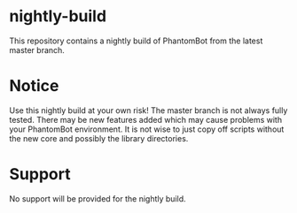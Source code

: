 # nightly-build
This repository contains a nightly build of PhantomBot from the latest master branch.

# Notice
Use this nightly build at your own risk!  The master branch is not always fully tested.  There may be new features added which may cause problems with your PhantomBot environment.  It is not wise to just copy off scripts without the new core and possibly the library directories.  

# Support
No support will be provided for the nightly build.
